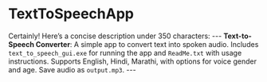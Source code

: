 # TextToSpeechApp
Certainly! Here’s a concise description under 350 characters:  ---  **Text-to-Speech Converter**: A simple app to convert text into spoken audio. Includes `text_to_speech_gui.exe` for running the app and `ReadMe.txt` with usage instructions. Supports English, Hindi, Marathi, with options for voice gender and age. Save audio as `output.mp3`.  ---
